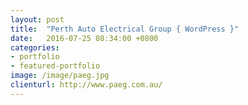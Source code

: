 ```yaml
---
layout: post
title:  "Perth Auto Electrical Group { WordPress }"
date:   2016-07-25 08:34:00 +0800
categories:
- portfolio
- featured-portfolio
image: /image/paeg.jpg
clienturl: http://www.paeg.com.au/
---
```


